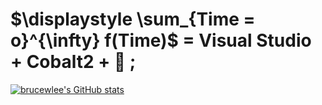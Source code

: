 # $\displaystyle \sum_{Time = o}^{\infty} f(Time)$ = Visual Studio + Cobalt2 + :snake: ;

[![brucewlee's GitHub stats](https://github-readme-stats.vercel.app/api?username=brucewlee)](https://github.com/anuraghazra/github-readme-stats)
